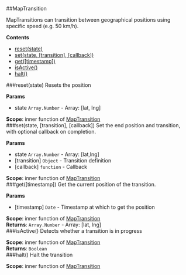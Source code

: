 <a name="module_MapTransition"></a>
##MapTransition

MapTransitions can transition between geographical positions using specific speed (e.g. 50 km/h).

  
**Contents**
* [reset(state)](#module_MapTransition.reset)
* [set(state, [transition], [callback])](#module_MapTransition.set)
* [get([timestamp])](#module_MapTransition.get)
* [isActive()](#module_MapTransition.isActive)
* [halt()](#module_MapTransition.halt)

<a name="module_MapTransition.reset"></a>
###reset(state)
Resets the position

**Params**
- state `Array.Number` - Array: [lat, lng]

**Scope**: inner function of [MapTransition](#module_MapTransition)  
<a name="module_MapTransition.set"></a>
###set(state, [transition], [callback])
Set the end position and transition, with optional callback on completion.

**Params**
- state `Array.Number` - Array: [lat,lng]
- [transition] `Object` - Transition definition
- [callback] `function` - Callback

**Scope**: inner function of [MapTransition](#module_MapTransition)  
<a name="module_MapTransition.get"></a>
###get([timestamp])
Get the current position of the transition.

**Params**
- [timestamp] `Date` - Timestamp at which to get the position

**Scope**: inner function of [MapTransition](#module_MapTransition)  
**Returns**: `Array.Number` - Array: [lat, lng]  
<a name="module_MapTransition.isActive"></a>
###isActive()
Detects whether a transition is in progress

**Scope**: inner function of [MapTransition](#module_MapTransition)  
**Returns**: `Boolean`  
<a name="module_MapTransition.halt"></a>
###halt()
Halt the transition

**Scope**: inner function of [MapTransition](#module_MapTransition)  

